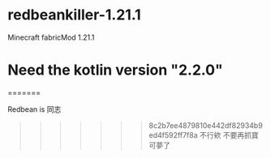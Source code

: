 # redbeankiller-1.21.1
Minecraft fabricMod 1.21.1

# Need the kotlin version "2.2.0"

=======

Redbean is 同志
>>>>>>> 8c2b7ee4879810e442df82934b9ed4f592ff7f8a
>不行欸 不要再抓寶可夢了

